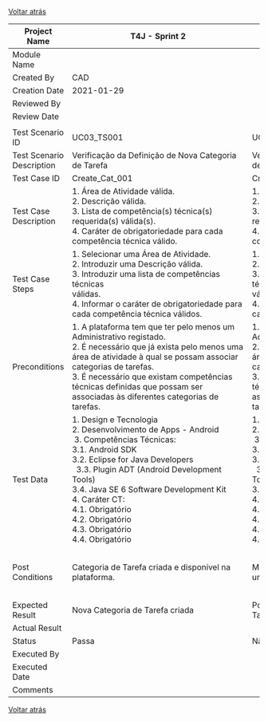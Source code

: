 [Voltar atrás](https://github.com/blestonbandeiraUPSKILL/upskill_java1_labprg_grupo2/blob/main/Sprint%202/UC03_Definir_Categoria_Tarefa/UC03_Definir_Categoria_Tarefa.md)

| Project Name              | T4J - Sprint 2                                                                                                                                                                                                                                                                                                                                                                                   |                                                                                                                                                                                                                                                                                                                                                                                                                     |                                                                                                                                                                                                                                                                                                                                                                                                 |                                                                                                                                                                                                                                                                                                                         |                                                                                                                                                                                                                                                                                                                                                                                                 |
| ------------------------- | ------------------------------------------------------------------------------------------------------------------------------------------------------------------------------------------------------------------------------------------------------------------------------------------------------------------------------------------------------------------------------------------------ | ------------------------------------------------------------------------------------------------------------------------------------------------------------------------------------------------------------------------------------------------------------------------------------------------------------------------------------------------------------------------------------------------------------------- | ----------------------------------------------------------------------------------------------------------------------------------------------------------------------------------------------------------------------------------------------------------------------------------------------------------------------------------------------------------------------------------------------- | ----------------------------------------------------------------------------------------------------------------------------------------------------------------------------------------------------------------------------------------------------------------------------------------------------------------------- | ----------------------------------------------------------------------------------------------------------------------------------------------------------------------------------------------------------------------------------------------------------------------------------------------------------------------------------------------------------------------------------------------- |
| Module Name               |                                                                                                                                                                                                                                                                                                                                                                                                  |                                                                                                                                                                                                                                                                                                                                                                                                                     |                                                                                                                                                                                                                                                                                                                                                                                                 |                                                                                                                                                                                                                                                                                                                         |                                                                                                                                                                                                                                                                                                                                                                                                 |
| Created By                | CAD                                                                                                                                                                                                                                                                                                                                                                                              |                                                                                                                                                                                                                                                                                                                                                                                                                     |                                                                                                                                                                                                                                                                                                                                                                                                 |                                                                                                                                                                                                                                                                                                                         |                                                                                                                                                                                                                                                                                                                                                                                                 |
| Creation Date             | 2021-01-29                                                                                                                                                                                                                                                                                                                                                                                         |                                                                                                                                                                                                                                                                                                                                                                                                                     |                                                                                                                                                                                                                                                                                                                                                                                                 |                                                                                                                                                                                                                                                                                                                         |                                                                                                                                                                                                                                                                                                                                                                                                 |
| Reviewed By               |                                                                                                                                                                                                                                                                                                                                                                                                  |                                                                                                                                                                                                                                                                                                                                                                                                                     |                                                                                                                                                                                                                                                                                                                                                                                                 |                                                                                                                                                                                                                                                                                                                         |                                                                                                                                                                                                                                                                                                                                                                                                 |
| Review Date               |                                                                                                                                                                                                                                                                                                                                                                                                  |                                                                                                                                                                                                                                                                                                                                                                                                                     |                                                                                                                                                                                                                                                                                                                                                                                                 |                                                                                                                                                                                                                                                                                                                         |                                                                                                                                                                                                                                                                                                                                                                                                 |
|                           |                                                                                                                                                                                                                                                                                                                                                                                                  |                                                                                                                                                                                                                                                                                                                                                                                                                     |                                                                                                                                                                                                                                                                                                                                                                                                 |                                                                                                                                                                                                                                                                                                                         |                                                                                                                                                                                                                                                                                                                                                                                                 |
| Test Scenario ID          | UC03\_TS001                                                                                                                                                                                                                                                                                                                                                                                      | UC03\_TS002                                                                                                                                                                                                                                                                                                                                                                                                         | UC03\_TS003                                                                                                                                                                                                                                                                                                                                                                                     | UC03\_TS004                                                                                                                                                                                                                                                                                                             | UC03\_TS005                                                                                                                                                                                                                                                                                                                                                                                     |
| Test Scenario Description | Verificação da Definição de Nova Categoria de Tarefa                                                                                                                                                                                                                                                                                                                                             | Verificação da Definição de Nova Categoria de Tarefa                                                                                                                                                                                                                                                                                                                                                                | Verificação da Definição de Nova Categoria de Tarefa                                                                                                                                                                                                                                                                                                                                            | Verificação da Definição de Nova Categoria de Tarefa                                                                                                                                                                                                                                                                    | Verificação da Definição de Nova Categoria de Tarefa                                                                                                                                                                                                                                                                                                                                            |
| Test Case ID              | Create\_Cat\_001                                                                                                                                                                                                                                                                                                                                                                                 | Create\_Cat\_001                                                                                                                                                                                                                                                                                                                                                                                                    | Create\_Cat\_001                                                                                                                                                                                                                                                                                                                                                                                | Create\_Cat\_001                                                                                                                                                                                                                                                                                                        | Create\_Cat\_001                                                                                                                                                                                                                                                                                                                                                                                |
| Test Case Description     | 1\. Área de Atividade válida.<br>2\. Descrição válida.              <br>3\. Lista de competência(s) técnica(s) requerida(s) válida(s).       <br>4\. Caráter de obrigatoriedade para cada competência técnica válido.                                                                                                                                                                            | 1\. Área de Atividade inválida.<br>2\. Descrição válida.              <br>3\. Lista de competência(s) técnica(s) requerida(s) válida(s).       <br>4\. Caráter de obrigatoriedade para cada competência técnica válido.                                                                                                                                                                                             | 1\. Área de Atividade válida.<br>2\. Descrição inválida.              <br>3\. Lista de competência(s) técnica(s) requerida(s) válida(s).       <br>4\. Caráter de obrigatoriedade para cada competência técnica válido.                                                                                                                                                                         | 1\. Área de Atividade válida.<br>2\. Descrição válida.              <br>3\. Lista de competência(s) técnica(s) requerida(s) inválida(s).       <br>4\. Caráter de obrigatoriedade para cada competência técnica válido.                                                                                                 | 1\. Área de Atividade válida.<br>2\. Descrição válida.              <br>3\. Lista de competência(s) técnica(s) requerida(s) válida(s).       <br>4\. Caráter de obrigatoriedade para cada competência técnica inválido.                                                                                                                                                                         |
| Test Case Steps           | 1\. Selecionar uma Área de Atividade.    <br>2\. Introduzir uma Descrição válida.<br>3\. Introduzir uma lista de competências técnicas válidas.                                                                    4. Informar o caráter de obrigatoriedade para cada competência técnica válidos.                                                                                               | 1\. Não selecionar uma Área de Atividade.    <br>2\. Introduzir uma Descrição válida.<br>3\. Introduzir uma lista de competências técnicas válidas.                                                                    4. Informar o caráter de obrigatoriedade para cada competência técnica válidos.                                                                                                              | 1\. Selecionar uma Área de Atividade.    <br>2\. Não introduzir uma Descrição válida.<br>3\. Introduzir uma lista de competências técnicas válidas.                                                                    4. Informar o caráter de obrigatoriedade para cada competência técnica válidos.                                                                                          | 1\. Selecionar uma Área de Atividade.    <br>2\. Introduzir uma Descrição válida.<br>3\. Não introduzir uma lista de competências técnicas válidas.                                                                    4. Informar o caráter de obrigatoriedade para cada competência técnica válidos.                  | 1\. Selecionar uma Área de Atividade.    <br>2\. Introduzir uma Descrição válida.<br>3\. Introduzir uma lista de competências técnicas válidas.                                                                    4. Não informar o caráter de obrigatoriedade para cada competência técnica.                                                                                                  |
| Preconditions             | 1\. A plataforma tem que ter pelo menos um Administrativo registado.<br>2\. É necessário que já exista pelo menos uma área de atividade à qual se possam associar categorias de tarefas.<br>3\. É necessário que existam competências técnicas definidas que possam ser associadas às diferentes categorias de tarefas.                                                                          | 1\. A plataforma tem que ter pelo menos um Administrativo registado.<br>2\. É necessário que já exista pelo menos uma área de atividade à qual se possam associar categorias de tarefas.<br>3\. É necessário que existam competências técnicas definidas que possam ser associadas às diferentes categorias de tarefas.                                                                                             | 1\. A plataforma tem que ter pelo menos um Administrativo registado.<br>2\. É necessário que já exista pelo menos uma área de atividade à qual se possam associar categorias de tarefas.<br>3\. É necessário que existam competências técnicas definidas que possam ser associadas às diferentes categorias de tarefas.                                                                         | 1\. A plataforma tem que ter pelo menos um Administrativo registado.<br>2\. É necessário que já exista pelo menos uma área de atividade à qual se possam associar categorias de tarefas.<br>3\. É necessário que existam competências técnicas definidas que possam ser associadas às diferentes categorias de tarefas. | 1\. A plataforma tem que ter pelo menos um Administrativo registado.<br>2\. É necessário que já exista pelo menos uma área de atividade à qual se possam associar categorias de tarefas.<br>3\. É necessário que existam competências técnicas definidas que possam ser associadas às diferentes categorias de tarefas.                                                                         |
| Test Data                 | 1\. Design e Tecnologia<br>2\. Desenvolvimento de Apps - Android<br> 3. Competências Técnicas:<br>3.1. Android SDK<br>3.2. Eclipse for Java Developers<br>  3.3. Plugin ADT (Android Development Tools)<br>3.4. Java SE 6 Software Development Kit<br>4\. Caráter CT:<br>4.1. Obrigatório<br>4.2. Obrigatório<br>4.3. Obrigatório<br>4.4. Obrigatório                                       <br> | 1\. Nenhuma Área de Atividade selecionada.<br>2\. Desenvolvimento de Apps - Android<br> 3. Competências Técnicas:<br>3.1. Android SDK<br>3.2. Eclipse for Java Developers<br>  3.3. Plugin ADT (Android Development Tools)<br>3.4. Java SE 6 Software Development Kit<br>4\. Caráter CT:<br>4.1. Obrigatório<br>4.2. Obrigatório<br>4.3. Obrigatório<br>4.4. Obrigatório                                       <br> | 1\. Design e Tecnologia<br>2\. Descrição não informada (vazia).<br> 3. Competências Técnicas:<br>3.1. Android SDK<br>3.2. Eclipse for Java Developers<br>  3.3. Plugin ADT (Android Development Tools)<br>3.4. Java SE 6 Software Development Kit<br>4\. Caráter CT:<br>4.1. Obrigatório<br>4.2. Obrigatório<br>4.3. Obrigatório<br>4.4. Obrigatório                                       <br> | 1\. Design e Tecnologia<br>2\. Desenvolvimento de Apps - Android<br> 3. Nenhuma Competência Técnica selecionada.<br>4\. Caráter CT: (vazio)<br>                        <br>                                                                                                                                             | 1\. Design e Tecnologia<br>2\. Desenvolvimento de Apps - Android<br> 3. Competências Técnicas:<br>3.1. Android SDK<br>3.2. Eclipse for Java Developers<br>  3.3. Plugin ADT (Android Development Tools)<br>3.4. Java SE 6 Software Development Kit<br>4\. Caráter CT:<br>4.1. Não informado<br>4.2. Não informado<br>4.3. Não informado<br>4.4. Não informado                              <br> |
| Post Conditions           | Categoria de Tarefa criada e disponível na plataforma.                                                                                                                                                                                                                                                                                                                                           | Mensagem de erro : "Não foi selecionada uma Área de Atividade válida."                                                                                                                                                                                                                                                                                                                                              | Mensagem de erro : "Descrição obrigatória para registo de nova Categoria de Tarefa."                                                                                                                                                                                                                                                                                                            | Mensagem de erro : "É obrigatória a informação de ao menos uma Competência Técnica para registro de nova Categoria de Tarefa."                                                                                                                                                                                          | Mensagem de erro : "É obrigatória a informação do Caráter de obrigatoriedade ou não para cada Competência Técnica selecionada a fim de para registro de nova Categoria de Tarefa."                                                                                                                                                                                                              |
| Expected Result           | Nova Categoria de Tarefa criada                                                                                                                                                                                                                                                                                                                                                                  | Popup: Falha no registro de Categoria de Tarefa                                                                                                                                                                                                                                                                                                                                                                     | Popup: Falha no registro de Categoria de Tarefa                                                                                                                                                                                                                                                                                                                                                 | Popup: Falha no registro de Categoria de Tarefa                                                                                                                                                                                                                                                                         | Popup: Falha no registro de Categoria de Tarefa                                                                                                                                                                                                                                                                                                                                                 |
| Actual Result             |                                                                                                                                                                                                                                                                                                                                                                                                  |                                                                                                                                                                                                                                                                                                                                                                                                                     |                                                                                                                                                                                                                                                                                                                                                                                                 |                                                                                                                                                                                                                                                                                                                         |                                                                                                                                                                                                                                                                                                                                                                                                 |
| Status                    | Passa                                                                                                                                                                                                                                                                                                                                                                                            | Não passa                                                                                                                                                                                                                                                                                                                                                                                                           | Não passa                                                                                                                                                                                                                                                                                                                                                                                       | Não passa                                                                                                                                                                                                                                                                                                               | Não passa                                                                                                                                                                                                                                                                                                                                                                                       |
| Executed By               |                                                                                                                                                                                                                                                                                                                                                                                                  |                                                                                                                                                                                                                                                                                                                                                                                                                     |                                                                                                                                                                                                                                                                                                                                                                                                 |                                                                                                                                                                                                                                                                                                                         |                                                                                                                                                                                                                                                                                                                                                                                                 |
| Executed Date             |                                                                                                                                                                                                                                                                                                                                                                                                  |                                                                                                                                                                                                                                                                                                                                                                                                                     |                                                                                                                                                                                                                                                                                                                                                                                                 |                                                                                                                                                                                                                                                                                                                         |                                                                                                                                                                                                                                                                                                                                                                                                 |
| Comments                  |                                                                                                                                                                                                                                                                                                                                                                                                  |                                                                                                                                                                                                                                                                                                                                                                                                                     |                                                                                                                                                                                                                                                                                                                                                                                                 |                                                                                                                                                                                                                                                                                                                         |                                                                                                                                                                                                                                                                                                                                                                                                 |

[Voltar atrás](https://github.com/blestonbandeiraUPSKILL/upskill_java1_labprg_grupo2/blob/main/Sprint%202/UC03_Definir_Categoria_Tarefa/UC03_Definir_Categoria_Tarefa.md)

